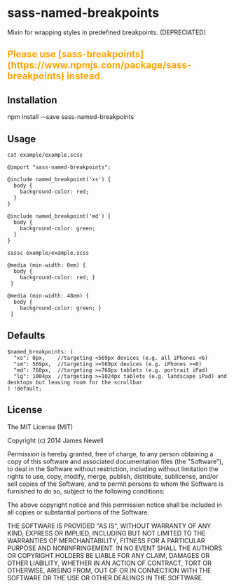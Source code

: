 # sass-named-breakpoints

Mixin for wrapping styles in predefined breakpoints. (DEPRECIATED)

<h2 style="color: orange">
Please use [sass-breakpoints](https://www.npmjs.com/package/sass-breakpoints) instead.
</h1>

## Installation

  npm install --save sass-named-breakpoints

## Usage

`cat example/example.scss`

    @import "sass-named-breakpoints";
    
    @include named_breakpoint('xs') {
      body {
        background-color: red;
      }
    }
    
    @include named_breakpoint('md') {
      body {
        background-color: green;
      }
    }
    
`sassc example/example.scss`

    @media (min-width: 0em) {
      body {
        background-color: red; }
     }
    
    @media (min-width: 48em) {
      body {
        background-color: green; }
     }
     
## Defaults
    
    $named_breakpoints: (
      "xs": 0px,    //targeting <569px devices (e.g. all iPhones <6)
      "sm": 569px,  //targeting >=569px devices (e.g. iPhones >=6)
      "md": 768px,  //targeting >=768px tablets (e.g. portrait iPad)
      "lg": 1004px  //targeting >=1024px tablets (e.g. landscape iPad) and desktops but leaving room for the scrollbar
    ) !default;

## License

The MIT License (MIT)

Copyright (c) 2014 James Newell

Permission is hereby granted, free of charge, to any person obtaining a copy of this software and associated documentation files (the "Software"), to deal in the Software without restriction, including without limitation the rights to use, copy, modify, merge, publish, distribute, sublicense, and/or sell copies of the Software, and to permit persons to whom the Software is furnished to do so, subject to the following conditions:

The above copyright notice and this permission notice shall be included in all copies or substantial portions of the Software.

THE SOFTWARE IS PROVIDED "AS IS", WITHOUT WARRANTY OF ANY KIND, EXPRESS OR IMPLIED, INCLUDING BUT NOT LIMITED TO THE WARRANTIES OF MERCHANTABILITY, FITNESS FOR A PARTICULAR PURPOSE AND NONINFRINGEMENT. IN NO EVENT SHALL THE AUTHORS OR COPYRIGHT HOLDERS BE LIABLE FOR ANY CLAIM, DAMAGES OR OTHER LIABILITY, WHETHER IN AN ACTION OF CONTRACT, TORT OR OTHERWISE, ARISING FROM, OUT OF OR IN CONNECTION WITH THE SOFTWARE OR THE USE OR OTHER DEALINGS IN THE SOFTWARE.